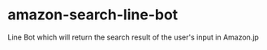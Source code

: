 # amazon-search-line-bot

Line Bot which will return the search result of the user's input in Amazon.jp
